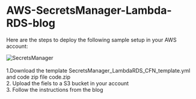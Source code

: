# AWS-SecretsManager-Lambda-RDS-blog

Here are the steps to deploy the following sample setup in your AWS account:

![SecretsManager](https://github.com/aws-samples/automating-governance-sample/blob/master/AWS-SecretsManager-Lambda-RDS-blog/secretsmanager_blog.png?raw=true)
<br>
<br>
1.Download the template SecretsManager_LambdaRDS_CFN_template.yml and code zip file code.zip <br>
2. Upload the fiels to a S3 bucket in your account <br>
3. Follow the instructions from the blog 
